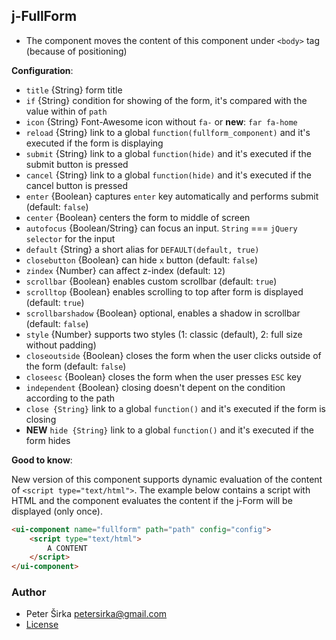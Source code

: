 ## j-FullForm

- The component moves the content of this component under `<body>` tag (because of positioning)

__Configuration__:

- `title` {String} form title
- `if` {String} condition for showing of the form, it's compared with the value within of `path`
- `icon` {String} Font-Awesome icon without `fa-` or __new__: `far fa-home`
- `reload` {String} link to a global `function(fullform_component)` and it's executed if the form is displaying
- `submit` {String} link to a global `function(hide)` and it's executed if the submit button is pressed
- `cancel` {String} link to a global `function(hide)` and it's executed if the cancel button is pressed
- `enter` {Boolean} captures `enter` key automatically and performs submit (default: `false`)
- `center` {Boolean} centers the form to middle of screen
- `autofocus` {Boolean/String} can focus an input. `String` === `jQuery selector` for the input
- `default` {String} a short alias for `DEFAULT(default, true)`
- `closebutton` {Boolean} can hide `x` button (default: `false`)
- `zindex` {Number} can affect z-index (default: `12`)
- `scrollbar` {Boolean} enables custom scrollbar (default: `true`)
- `scrolltop` {Boolean} enables scrolling to top after form is displayed (default: `true`)
- `scrollbarshadow` {Boolean} optional, enables a shadow in scrollbar (default: `false`)
- `style` {Number} supports two styles (1: classic (default), 2: full size without padding)
- `closeoutside` {Boolean} closes the form when the user clicks outside of the form (default: `false`)
- `closeesc` {Boolean} closes the form when the user presses `ESC` key
- `independent` {Boolean} closing doesn't depent on the condition according to the path
- `close {String}` link to a global `function()` and it's executed if the form is closing
- __NEW__ `hide {String}` link to a global `function()` and it's executed if the form hides

__Good to know__:

New version of this component supports dynamic evaluation of the content of `<script type="text/html">`. The example below contains a script with HTML and the component evaluates the content if the j-Form will be displayed (only once).

```html
<ui-component name="fullform" path="path" config="config">
	<script type="text/html">
		A CONTENT
	</script>
</ui-component>
```

### Author

- Peter Širka <petersirka@gmail.com>
- [License](https://www.totaljs.com/license/)